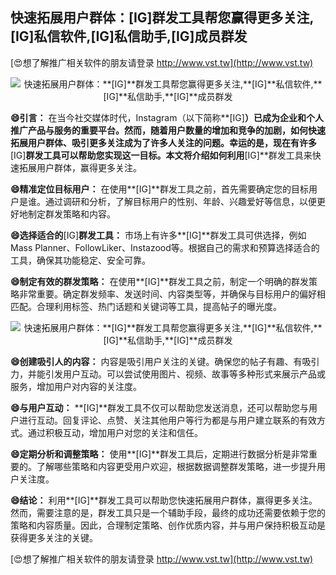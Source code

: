 ## **快速拓展用户群体：**[IG]**群发工具帮您赢得更多关注,**[IG]**私信软件,**[IG]**私信助手,**[IG]**成员群发**

[😍想了解推广相关软件的朋友请登录 http://www.vst.tw](http://www.vst.tw)

 <center><img src="https://vst.tw/MP4/tuiguang/png/1.png" alt="快速拓展用户群体：**[IG]**群发工具帮您赢得更多关注,**[IG]**私信软件,**[IG]**私信助手,**[IG]**成员群发"></center>

**😄引言：**
在当今社交媒体时代，Instagram（以下简称**[IG]**）已成为企业和个人推广产品与服务的重要平台。然而，随着用户数量的增加和竞争的加剧，如何快速拓展用户群体、吸引更多关注成为了许多人关注的问题。幸运的是，现在有许多**[IG]**群发工具可以帮助您实现这一目标。本文将介绍如何利用**[IG]**群发工具来快速拓展用户群体，赢得更多关注。

**😄精准定位目标用户：**
在使用**[IG]**群发工具之前，首先需要确定您的目标用户是谁。通过调研和分析，了解目标用户的性别、年龄、兴趣爱好等信息，以便更好地制定群发策略和内容。

**😄选择适合的**[IG]**群发工具：**
市场上有许多**[IG]**群发工具可供选择，例如Mass Planner、FollowLiker、Instazood等。根据自己的需求和预算选择适合的工具，确保其功能稳定、安全可靠。

**😄制定有效的群发策略：**
在使用**[IG]**群发工具之前，制定一个明确的群发策略非常重要。确定群发频率、发送时间、内容类型等，并确保与目标用户的偏好相匹配。合理利用标签、热门话题和关键词等工具，提高帖子的曝光度。

 <center><img src="https://vst.tw/MP4/tuiguang/png/0.png" alt="快速拓展用户群体：**[IG]**群发工具帮您赢得更多关注,**[IG]**私信软件,**[IG]**私信助手,**[IG]**成员群发"></center>

**😄创建吸引人的内容：**
内容是吸引用户关注的关键。确保您的帖子有趣、有吸引力，并能引发用户互动。可以尝试使用图片、视频、故事等多种形式来展示产品或服务，增加用户对内容的关注度。

**😄与用户互动：**
**[IG]**群发工具不仅可以帮助您发送消息，还可以帮助您与用户进行互动。回复评论、点赞、关注其他用户等行为都是与用户建立联系的有效方式。通过积极互动，增加用户对您的关注和信任。

**😄定期分析和调整策略：**
使用**[IG]**群发工具后，定期进行数据分析是非常重要的。了解哪些策略和内容更受用户欢迎，根据数据调整群发策略，进一步提升用户关注度。

**😄结论：**
利用**[IG]**群发工具可以帮助您快速拓展用户群体，赢得更多关注。然而，需要注意的是，群发工具只是一个辅助手段，最终的成功还需要依赖于您的策略和内容质量。因此，合理制定策略、创作优质内容，并与用户保持积极互动是获得更多关注的关键。

[😍想了解推广相关软件的朋友请登录 http://www.vst.tw](http://www.vst.tw)



